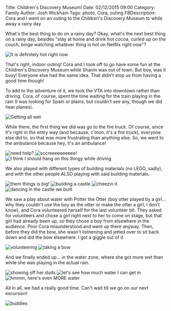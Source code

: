Title: Children's Discovery Museum!
Date: 02/12/2015 09:00
Category: Family
Author: Josh Wickham
Tags: photo, Cora, outing
FBDescription: Cora and I went on an outing to the Children's Discovery Museum to while away a rainy day


What's the best thing to do on a rainy day? Okay, what's the next best thing on a rainy day, besides "stay at home and
drink hot cocoa, curled up on the couch, binge watching whatever thing is hot on Netflix right now"?

![It is definitely hot right now]({filename}/images/house_of_cards_so_hot_right_now.jpg)

That's right, indoor outing! Cora and I took off to go have some fun at the Children's Discovery Museum while Shanin was
out of town. But boy, was it busy! Everyone else had the same idea. That didn't stop us from having a good time though!

To add to the adventure of it, we took the VTA into downtown rather than driving. Cora, of course, spent the time
waiting for the train playing in the rain (I was looking for Spain or plains, but couldn't see any, though we did hear
planes).

![Getting all wet]({filename}/images/img_0500.jpg)

While there, the first thing we did was go to the fire truck. Of course, since it's right in the entry way (and because,
c'mon, it's a fire truck), everyone else did to, so that was more frustrating than anything else. So, we went to the 
ambulance because hey, it's an ambulance!

![need help?]({filename}/images/img_0506.jpg)
![sccreeeeeeeeee!]({filename}/images/img_0509.jpg)
![I think I should hang on this thingy while driving]({filename}/images/img_0510.jpg)

We also played with different types of building materials (no LEGO, sadly), and with the other people ALSO playing with
said building materials.

![them things is big!]({filename}/images/img_0504.jpg)
![building a castle]({filename}/images/img_0512.jpg)
![cheezin it]({filename}/images/img_0514.jpg)
![dancing in the castle we built]({filename}/images/img_0516.jpg)

We saw a play about water with Potter the Otter (boy otter played by a girl... why they couldn't use the boy as the
otter or make the otter a girl, I don't know), and Cora volunteered herself for the last volunteer bit. They asked for
volunteers and chose a girl right next to her to come on stage, but that girl had already been up, so they chose a boy
from elsewhere in the audience. Poor Cora misunderstood and went up there anyway. Then, before they did the bow, she
wasn't listnening and jetted over to sit back down and did the bow elsewhere. I got a giggle out of it.

![volunteering]({filename}/images/img_0522.jpg)
![taking a bow]({filename}/images/img_0526.jpg)

And we finally ended up... in the water zone, where she got more wet than while she was playing in the actual rain.

![showing off her duds]({filename}/images/img_0528.jpg)
![let's see how much water I can get in]({filename}/images/img_0535.jpg)
![hmmm, here's even MORE water]({filename}/images/img_0530.jpg)

All in all, we had a really good time. Can't wait till we go on our next excursion!

![buddies]({filename}/images/img_0519.jpg)